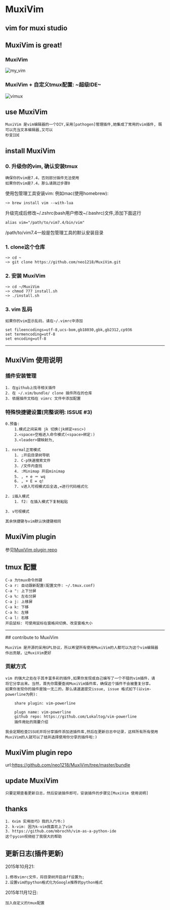 # MuxiVim
## vim for muxi studio

## MuxiVim is great!
### MuxiVim
![my_vim](http://7xj431.com1.z0.glb.clouddn.com/屏幕快照%202015-09-18%20上午11.03.55.png) <br/>

### MuxiVim + 自定义tmux配置: ~超级IDE~
![vimux](http://7xj431.com1.z0.glb.clouddn.com/ppp) <br/>

## use MuxiVim

    MuxiVim 是vim编辑器的一个DIY,采用[pathogen]管理插件,她集成了常用的vim插件, 既可以充当文本编辑器,又可以
    秒变IDE

## install MuxiVim
### 0. 升级你的vim, 确认安装tmux

    确保你的vim是7.4，否则部分插件无法使用
    如果你的vim是7.4，那么请跳过步骤0

使用包管理工具安装vim: 例如mac(使用homebrew):

    ~> brew install vim --with-lua

升级完成后修改~/.zshrc(bash用户修改~/.bashrc)文件,添加下面这行

    alias vim="/path/to/vim7.4/bin/vim"

/path/to/vim7.4一般是包管理工具的默认安装目录

### 1. clone这个仓库

    ~> cd ~
    ~> git clone https://github.com/neo1218/MuxiVim.git

### 2. 安装 MuxiVim

    ~> cd ~/MuxiVim
    ~> chmod 777 install.sh
    ~> ./install.sh

### 3. vim 乱码

    如果你的vim显示乱码，请在~/.vimrc中添加

    set fileencodings=utf-8,ucs-bom,gb18030,gbk,gb2312,cp936
    set termencoding=utf-8
    set encoding=utf-8

<hr/>

## MuxiVim 使用说明
### 插件安装管理

    1. 在github上找寻相关插件
    2. 在 ~/.vim/bundle/ clone 插件所在的仓库
    3. 依据插件文档在 vimrc 文件中添加配置

### 特殊快捷键设置(完整说明: ISSUE #3)

    0.预备:
        1.模式之间采用 jk 切换(jk绑定<esc>)
        2.<space>空格进入命令模式(<space>绑定:)
        3.<leader>键映射为,

    1. normal正常模式
        1. ;开启目录树导航
        2. C-p快速搜索文件
        3. /文件内查找
        4. :Minimap 开启minimap
        5. , + e ＝ wq
        6. , + E = q!
        7. v进入可视模式后全选,=进行代码格式化

    2. i插入模式
        1. f2: 在插入模式下复制粘贴

    3. v可视模式

    其余快捷键与vim默认快捷键相同

## MuxiVim plugin

参见[MuxiVim plugin repo]()

## tmux 配置

	C-a 为tmux命令热键
	C-a r: 自动跟新配置(配置文件: ~/.tmux.conf)
	C-a ": 上下分屏
	C-a %: 左右分屏
	C-a j: 上移屏
	C-a k: 下移
	C-a h: 左移
	C-a l: 右移
	开启鼠标: 可使用鼠标在窗格间切换、改变窗格大小

<hr/>
## contribute to MuxiVim

    MuxiVim 是开源的采用GPL协议，所以希望所有使用MuxiVim的人都可以为这个vim编辑器
    作出贡献，让MuxiVim更好

### 贡献方式

    vim 的强大之处在于其丰富多彩的插件,如果你发现或自己编写了一个不错的vim插件，请
    将它分享出来。当然，首先你需要查阅MuxiVim插件库，确保这个插件不会被重复分享。
    如果你发现你的插件是独一无二的，那么请速速提交issue, issue 格式如下(以vim-powerline为例):

        share plugin: vim-powerline

        plugn name: vim-powerline
        github repo: https://github.com/Lokaltog/vim-powerline
        插件用处的简要介绍

    我会定期检查ISSUE并将分享插件添加进插件库,然后在更新日志中记录，这样所有所有使用
    MuxiVim的人就可以了结并选择使用你分享的插件啦:)

## MuxiVim plugin repo
url:https://github.com/neo1218/MuxiVim/tree/master/bundle <br/>

## update MuxiVim

    只要定期查看更新日志，然后安装插件即可，安装插件的步骤见[MuxiVim 使用说明]

## thanks

    1. 《vim 实用技巧》我的入门书:)
    2. k-vim: 因为k-vim我喜欢上了vim
    3. https://github.com/mbrochh/vim-as-a-python-ide
    这个pycon视频给了我很大的帮助


## 更新日志(插件更新)
2015年10月21:

    1.修改vimrc文件，将目录树开启由ff设置为;
    2.设置vim的python格式化为Google推荐的python格式

2015年11月12日:

	加入自定义的tmux配置
